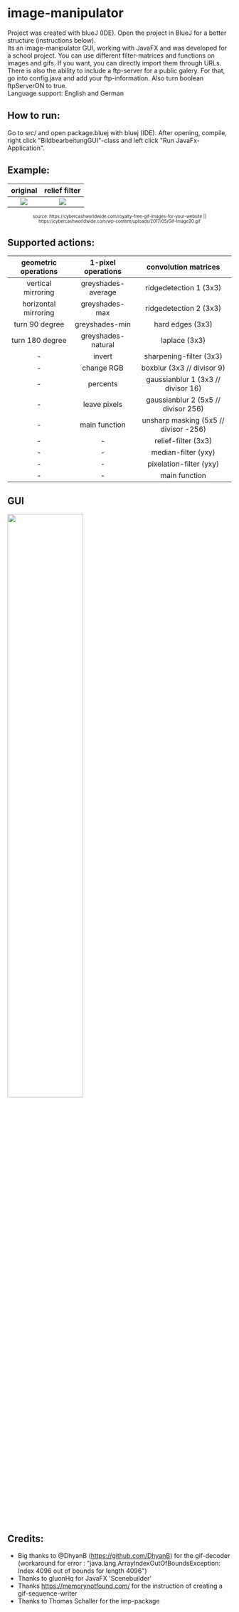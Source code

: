 # image-manipulator
Project was created with blueJ (IDE). Open the project in BlueJ for a better structure (instructions below). \
Its an image-manipulator GUI, working with JavaFX and was developed for a school project. You can use different filter-matrices and functions on images and gifs. If you want, you can directly import them through URLs. \
There is also the ability to include a ftp-server for a public  galery. For that, go into config.java and add your ftp-information. Also turn  boolean ftpServerON to true. \
Language support: English and German
## How to run: 
Go to src/ and open package.bluej with bluej (IDE). After opening, compile, right click "BildbearbeitungGUI"-class and left click "Run JavaFx-Application".
## Example: 
original             |  relief filter
:-------------------------:|:-------------------------:
![](https://user-images.githubusercontent.com/84229101/166147318-000da312-31a6-476a-a29c-cf51d37037e7.gif)  |  ![](https://user-images.githubusercontent.com/84229101/166147373-53676ce3-e498-416e-89b0-1bfa7d695d3a.gif)

<p align="center"><sup><sup>source: https://cybercashworldwide.com/royalty-free-gif-images-for-your-website || https://cybercashworldwide.com/wp-content/uploads/2017/05/Gif-Image20.gif
</sup></sup></p>

## Supported actions:
geometric operations       |  1-pixel operations       | convolution matrices
:-------------------------:|:-------------------------:|:-------------------------:
vertical mirroring         |greyshades-average         |ridgedetection 1 (3x3)
horizontal mirroring       |greyshades-max             |ridgedetection 2 (3x3)
turn 90 degree             |greyshades-min             |hard edges (3x3)
turn 180 degree            |greyshades-natural         |laplace (3x3)
-|invert                     |sharpening-filter (3x3)
-|change RGB                 |boxblur (3x3 // divisor 9)
-|percents                   |gaussianblur 1 (3x3 // divisor 16)
-|leave pixels               |gaussianblur 2 (5x5 // divisor 256)
-|main function              |unsharp masking (5x5 // divisor -256)
-|-|relief-filter (3x3)
-|-|median-filter (yxy)
-|-|pixelation-filter (yxy)
-|-|main function

## GUI
<p align="LEFT"> 
  <img src="https://user-images.githubusercontent.com/84229101/166149424-f4cd1b82-9de7-4ed1-a2c6-e94c58275c3c.PNG" width="58%"/>
</p>

## Credits: 
- Big thanks to @DhyanB (https://github.com/DhyanB) for the gif-decoder \
(workaround for error : "java.lang.ArrayIndexOutOfBoundsException: Index 4096 out of bounds for length 4096")
- Thanks to gluonHq for JavaFX 'Scenebuilder'
- Thanks https://memorynotfound.com/ for the instruction of creating a gif-sequence-writer
- Thanks to Thomas Schaller for the imp-package
